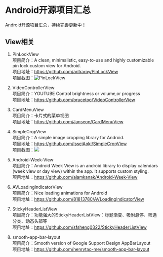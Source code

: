 # Android开源项目汇总
Android开源项目汇总，持续完善更新中！
## View相关
1. PinLockView  
项目简介：A clean, minimalistic, easy-to-use and highly customizable pin lock custom view for Android.  
项目地址：https://github.com/aritraroy/PinLockView  
项目截图：![PinLockView](https://github.com/aritraroy/PinLockView/blob/master/screens/promo.png)  

1. VideoControllerView  
项目简介：YOUTUBE Control brightness or volume,or progress  
项目地址：https://github.com/brucetoo/VideoControllerView  

1. CardMenuView  
项目简介：卡片式的菜单视图  
项目地址：https://github.com/Janseon/CardMenuView  

1. SimpleCropView  
项目简介：A simple image cropping library for Android.  
项目地址：https://github.com/IsseiAoki/SimpleCropView  
项目截图：![](https://raw.github.com/wiki/IsseiAoki/SimpleCropView/images/device-art/cover-art.png)  

1. Android-Week-View  
项目简介：Android Week View is an android library to display calendars (week view or day view) within the app. It supports custom styling.  
项目地址：https://github.com/alamkanak/Android-Week-View  

1. AVLoadingIndicatorView  
项目简介：Nice loading animations for Android  
项目地址：https://github.com/81813780/AVLoadingIndicatorView  

1. StickyHeaderListView  
项目简介：功能强大的StickyHeaderListView：标题渐变、吸附悬停、筛选分类、动态头部等  
项目地址：https://github.com/sfsheng0322/StickyHeaderListView  

1. smooth-app-bar-layout  
项目简介：Smooth version of Google Support Design AppBarLayout  
项目地址：https://github.com/henrytao-me/smooth-app-bar-layout  
